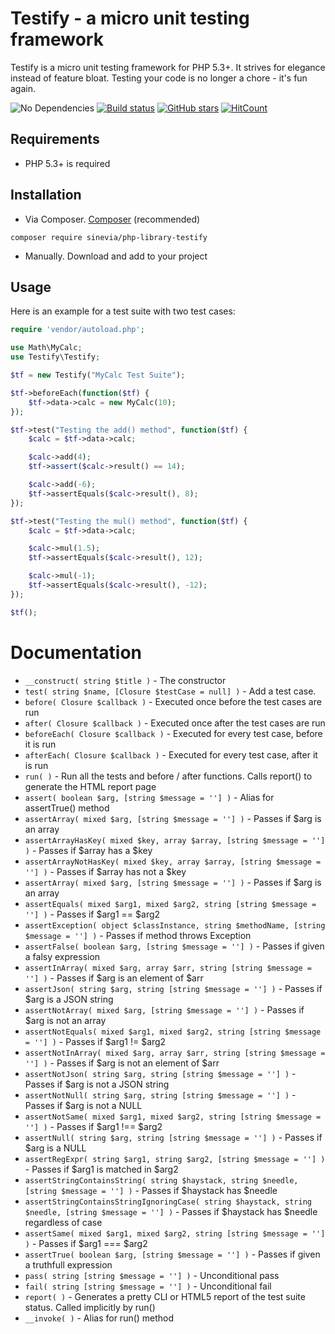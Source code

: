 Testify - a micro unit testing framework
========================================
Testify is a micro unit testing framework for PHP 5.3+. It strives for elegance instead of feature bloat. Testing your code is no longer a chore - it's fun again.

![No Dependencies](https://img.shields.io/badge/no-dependencies-success.svg)
[![Build status][build-status-master-image]][build-status-master]
[![GitHub stars](https://img.shields.io/github/stars/Sinevia/php-library-testify.svg?style=social&label=Star&maxAge=2592000)](https://GitHub.com/Sinevia/php-library-testify/stargazers/)
[![HitCount](http://hits.dwyl.io/Sinevia/badges.svg)](http://hits.dwyl.io/Sinevia/badges)

[build-status-master]: https://travis-ci.com/Sinevia/php-library-testify
[build-status-master-image]: https://api.travis-ci.com/Sinevia/php-serverless.svg?branch=master

## Requirements

* PHP 5.3+ is required

## Installation ##

- Via Composer. [Composer](http://getcomposer.org/) (recommended)
```
composer require sinevia/php-library-testify
```

- Manually. Download and add to your project


Usage
-----
Here is an example for a test suite with two test cases:

```php
require 'vendor/autoload.php';

use Math\MyCalc;
use Testify\Testify;

$tf = new Testify("MyCalc Test Suite");

$tf->beforeEach(function($tf) {
	$tf->data->calc = new MyCalc(10);
});

$tf->test("Testing the add() method", function($tf) {
	$calc = $tf->data->calc;

	$calc->add(4);
	$tf->assert($calc->result() == 14);

	$calc->add(-6);
	$tf->assertEquals($calc->result(), 8);
});

$tf->test("Testing the mul() method", function($tf) {
	$calc = $tf->data->calc;

	$calc->mul(1.5);
	$tf->assertEquals($calc->result(), 12);

	$calc->mul(-1);
	$tf->assertEquals($calc->result(), -12);
});

$tf();
```

# Documentation

 * `__construct( string $title )` - The constructor
 * `test( string $name, [Closure $testCase = null] )` - Add a test case.
 * `before( Closure $callback )` - Executed once before the test cases are run
 * `after( Closure $callback )` - Executed once after the test cases are run
 * `beforeEach( Closure $callback )` - Executed for every test case, before it is run
 * `afterEach( Closure $callback )` - Executed for every test case, after it is run
 * `run( )` - Run all the tests and before / after functions. Calls report() to generate the HTML report page
 * `assert( boolean $arg, [string $message = ''] )` - Alias for assertTrue() method
 * `assertArray( mixed $arg, [string $message = ''] )` - Passes if $arg is an array
 * `assertArrayHasKey( mixed $key, array $array, [string $message = ''] )` - Passes if $array has a $key
 * `assertArrayNotHasKey( mixed $key, array $array, [string $message = ''] )` - Passes if $array has not a $key
 * `assertArray( mixed $arg, [string $message = ''] )` - Passes if $arg is an array
 * `assertEquals( mixed $arg1, mixed $arg2, string [string $message = ''] )` - Passes if $arg1 == $arg2
 * `assertException( object $classInstance, string $methodName, [string $message = ''] )` - Passes if method throws Exception
 * `assertFalse( boolean $arg, [string $message = ''] )` - Passes if given a falsy expression
 * `assertInArray( mixed $arg, array $arr, string [string $message = ''] )` - Passes if $arg is an element of $arr
 * `assertJson( string $arg, string [string $message = ''] )` - Passes if $arg is a JSON string
 * `assertNotArray( mixed $arg, [string $message = ''] )` - Passes if $arg is not an array
 * `assertNotEquals( mixed $arg1, mixed $arg2, string [string $message = ''] )` - Passes if $arg1 != $arg2
 * `assertNotInArray( mixed $arg, array $arr, string [string $message = ''] )` - Passes if $arg is not an element of $arr
 * `assertNotJson( string $arg, string [string $message = ''] )` - Passes if $arg is not a JSON string
 * `assertNotNull( string $arg, string [string $message = ''] )` - Passes if $arg is not a NULL
 * `assertNotSame( mixed $arg1, mixed $arg2, string [string $message = ''] )` - Passes if $arg1 !== $arg2
 * `assertNull( string $arg, string [string $message = ''] )` - Passes if $arg is a NULL
 * `assertRegExpr( string $arg1, string $arg2, [string $message = ''] )` - Passes if $arg1 is matched in $arg2
 * `assertStringContainsString( string $haystack, string $needle, [string $message = ''] )` - Passes if $haystack has $needle
 * `assertStringContainsStringIgnoringCase( string $haystack, string $needle, [string $message = ''] )` - Passes if $haystack has $needle regardless of case
 * `assertSame( mixed $arg1, mixed $arg2, string [string $message = ''] )` - Passes if $arg1 === $arg2
 * `assertTrue( boolean $arg, [string $message = ''] )` - Passes if given a truthfull expression
 * `pass( string [string $message = ''] )` - Unconditional pass
 * `fail( string [string $message = ''] )` - Unconditional fail
 * `report( )` - Generates a pretty CLI or HTML5 report of the test suite status. Called implicitly by run()
 * `__invoke( )` - Alias for run() method

